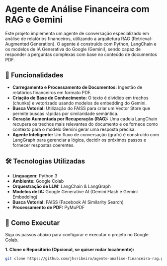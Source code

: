 # Agente de Análise Financeira com RAG e Gemini

Este projeto implementa um agente de conversação especializado em análise de relatórios financeiros, utilizando a arquitetura RAG (Retrieval-Augmented Generation). O agente é construído com Python, LangChain e os modelos de IA Generativa do Google (Gemini), sendo capaz de responder a perguntas complexas com base no conteúdo de documentos PDF.

## 📜 Funcionalidades

- **Carregamento e Processamento de Documentos:** Ingestão de relatórios financeiros em formato PDF.
- **Criação de Base de Conhecimento:** O texto é dividido em trechos (chunks) e vetorizado usando modelos de embedding do Gemini.
- **Busca Vetorial:** Utilização do FAISS para criar um Vector Store que permite buscas rápidas por similaridade semântica.
- **Geração Aumentada por Recuperação (RAG):** Uma cadeia LangChain recupera os trechos mais relevantes do documento e os fornece como contexto para o modelo Gemini gerar uma resposta precisa.
- **Agente Inteligente:** Um fluxo de conversação (grafo) é construído com LangGraph para gerenciar a lógica, decidir os próximos passos e fornecer respostas coerentes.

## 🛠️ Tecnologias Utilizadas

- **Linguagem:** Python 3
- **Ambiente:** Google Colab
- **Orquestração de LLM:** LangChain & LangGraph
- **Modelos de IA:** Google Generative AI (Gemini Flash e Gemini Embedding)
- **Busca Vetorial:** FAISS (Facebook AI Similarity Search)
- **Processamento de PDF:** PyMuPDF

## 🚀 Como Executar

Siga os passos abaixo para configurar e executar o projeto no Google Colab.

**1. Clone o Repositório (Opcional, se quiser rodar localmente):**
```bash
git clone https://github.com/jhsribeiro/agente-analise-financeira-rag.git
